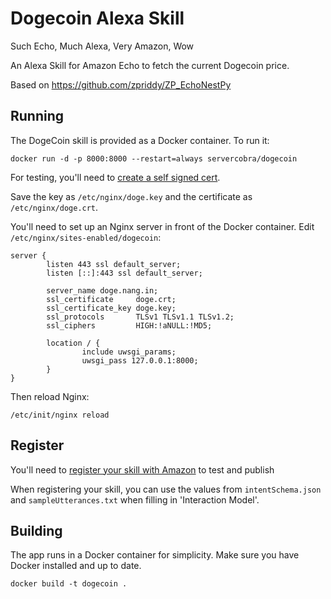 Dogecoin Alexa Skill
====================
Such Echo, Much Alexa, Very Amazon, Wow

An Alexa Skill for Amazon Echo to fetch the current Dogecoin price.

Based on https://github.com/zpriddy/ZP_EchoNestPy


Running
-------

The DogeCoin skill is provided as a Docker container. To run it:

    docker run -d -p 8000:8000 --restart=always servercobra/dogecoin

For testing, you'll need to [create a self signed cert](https://developer.amazon.com/public/solutions/alexa/alexa-skills-kit/docs/testing-an-alexa-skill#Configuring%20Your%20Web%20Service%20to%20Use%20a%20Self-Signed%20Certificate).

Save the key as `/etc/nginx/doge.key` and the certificate as `/etc/nginx/doge.crt`.

You'll need to set up an Nginx server in front of the Docker container. Edit 
`/etc/nginx/sites-enabled/dogecoin`:

    server {
            listen 443 ssl default_server;
            listen [::]:443 ssl default_server;
    
            server_name doge.nang.in;
            ssl_certificate     doge.crt;
            ssl_certificate_key doge.key;
            ssl_protocols       TLSv1 TLSv1.1 TLSv1.2;
            ssl_ciphers         HIGH:!aNULL:!MD5;
    
            location / {
                    include uwsgi_params;
                    uwsgi_pass 127.0.0.1:8000;
            }
    }

Then reload Nginx:

    /etc/init/nginx reload
    

Register
--------

You'll need to [register your skill with Amazon](https://developer.amazon.com/edw/home.html#/skills) 
to test and publish

When registering your skill, you can use the values from `intentSchema.json` and
`sampleUtterances.txt` when filling in 'Interaction Model'.


Building
--------

The app runs in a Docker container for simplicity. Make sure you have Docker
installed and up to date.

    docker build -t dogecoin .
